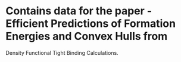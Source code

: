 # Contains data for the paper - Efficient Predictions of Formation Energies and Convex Hulls from
Density Functional Tight Binding Calculations.
